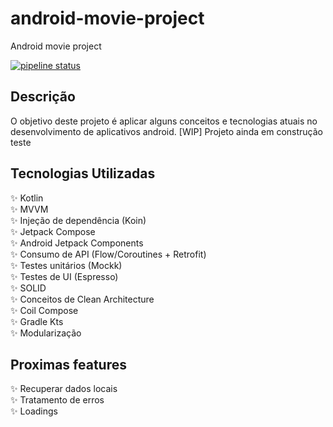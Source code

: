 # android-movie-project
Android movie project

[![pipeline status](https://gitlab.com/asiqueira/android-movie-project/badges/main/pipeline.svg)](https://gitlab.com/asiqueira/android-movie-project/-/pipelines)

## Descrição
O objetivo deste projeto é aplicar alguns conceitos e tecnologias atuais no desenvolvimento de aplicativos android.
[WIP] Projeto ainda em construção teste

## Tecnologias Utilizadas

✨ Kotlin </br>
✨ MVVM </br>
✨ Injeção de dependência (Koin) </br>
✨ Jetpack Compose </br>
✨ Android Jetpack Components </br>
✨ Consumo de API (Flow/Coroutines + Retrofit) </br>
✨ Testes unitários (Mockk) </br>
✨ Testes de UI (Espresso) </br>
✨ SOLID </br>
✨ Conceitos de Clean Architecture </br>
✨ Coil Compose </br>
✨ Gradle Kts </br>
✨ Modularização </br>

## Proximas features
✨ Recuperar dados locais </br>
✨ Tratamento de erros </br>
✨ Loadings </br>
